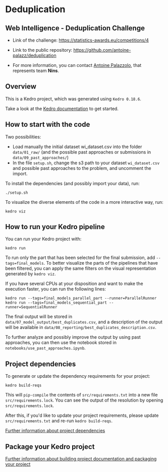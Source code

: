 # Deduplication

## Web Intelligence - Deduplication Challenge

- Link of the challenge: https://statistics-awards.eu/competitions/4

- Link to the public repository: https://github.com/antoine-palazz/deduplication

- For more information, you can contact [Antoine Palazzolo](mailto:antoine.palazzolo@insee.fr), that represents team **Nins**.

## Overview

This is a Kedro project, which was generated using `Kedro 0.18.6`.

Take a look at the [Kedro documentation](https://kedro.readthedocs.io) to get started.

## How to start with the code

Two possibilities:
- Load manually the initial dataset wi_dataset.csv into the folder ```data/01_raw/``` (and the possible past approaches or submissions in ```data/09_past_approaches/```)
- In the file ```setup.sh```, change the s3 path to your dataset ```wi_dataset.csv``` and possible past approaches to the problem, and uncomment the import.

To install the dependencies (and possibly import your data), run:

```
./setup.sh
```

To visualize the diverse elements of the code in a more interactive way, run:

```
kedro viz
```

## How to run your Kedro pipeline

You can run your Kedro project with:

```
kedro run
```

To run only the part that has been selected for the final submission, add ```--tags=final_models```. To better visualize the parts of the pipelines that have been filtered, you can apply the same filters on the visual representation generated by ```kedro viz```.

If you have several CPUs at your disposition and want to make the execution faster, you can run the following lines:
```
kedro run --tags=final_models_parallel_part --runner=ParallelRunner
kedro run --tags=final_models_sequential_part --runner=SequentialRunner
```

The final output will be stored in ```data/07_model_output/best_duplicates.csv```, and a description of the output will be available in ```data/08_reporting/best_duplicates_description.csv```.

To further analyze and possibly improve the output by using past approaches, you can then use the notebook stored in ```notebooks/use_past_approaches.ipynb```.

## Project dependencies

To generate or update the dependency requirements for your project:

```
kedro build-reqs
```

This will `pip-compile` the contents of `src/requirements.txt` into a new file `src/requirements.lock`. You can see the output of the resolution by opening `src/requirements.lock`.

After this, if you'd like to update your project requirements, please update `src/requirements.txt` and re-run `kedro build-reqs`.

[Further information about project dependencies](https://kedro.readthedocs.io/en/stable/kedro_project_setup/dependencies.html#project-specific-dependencies)

## Package your Kedro project

[Further information about building project documentation and packaging your project](https://kedro.readthedocs.io/en/stable/tutorial/package_a_project.html)
